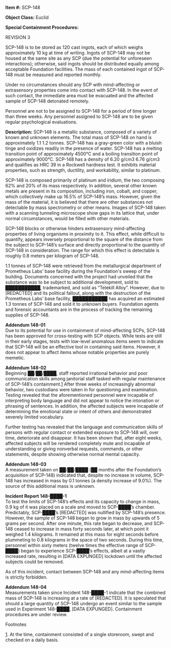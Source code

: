 **Item #:** SCP-148

**Object Class:** Euclid

**Special Containment Procedures:**

REVISION 3

SCP-148 is to be stored as 120 cast ingots, each of which weighs approximately 10 kg at time of writing. Ingots of SCP-148 may not be housed at the same site as any SCP (due the potential for unforeseen interactions); otherwise, said ingots should be distributed equally among acceptable Foundation facilities. The mass of each contained ingot of SCP-148 must be measured and reported monthly.

Under no circumstances should any SCP with mind-affecting or extrasensory properties come into contact with SCP-148. In the event of such contact, the immediate area must be evacuated and the affected sample of SCP-148 detonated remotely.

Personnel are not to be assigned to SCP-148 for a period of time longer than three weeks. Any personnel assigned to SCP-148 are to be given regular psychological evaluations.

**Description:** SCP-148 is a metallic substance, composed of a variety of known and unknown elements. The total mass of SCP-148 on hand is approximately 1.1 1.2 tonnes. SCP-148 has a gray-green color with a bluish tinge and oxidizes readily in the presence of water. SCP-148 has a melting transition point of approximately 4500°C and a boiling transition point of approximately 9000°C. SCP-148 has a density of 6.20 g/cm3 6.76 g/cm3 and qualifies as HRC 39 in a Rockwell hardness test. It exhibits material properties, such as strength, ductility, and workability, similar to platinum.

SCP-148 is composed primarily of platinum and iridium, the two composing 62% and 20% of its mass respectively. In addition, several other known metals are present in its composition, including iron, cobalt, and copper, which collectively make up 16.5% of SCP-148’s mass. However, given the mass of the material, it is believed that there are other substances not detectable by mass spectrometry or other means. Images of SCP-148 taken with a scanning tunneling microscope show gaps in its lattice that, under normal circumstances, would be filled with other materials.

SCP-148 blocks or otherwise hinders extrasensory mind-affecting properties of living organisms in proximity to it. This effect, while difficult to quantify, appears inversely proportional to the square of the distance from the subject to SCP-148’s surface and directly proportional to the quantity of SCP-148 in consideration. The range for which this effect is detectable is roughly 0.8 meters per kilogram of SCP-148.

1.1 tonnes of SCP-148 were retrieved from the metallurgical department of Prometheus Labs’ base facility during the Foundation's sweep of the building. Documents concerned with the project had unveiled that the substance was to be subject to additional development, sold to ███████████, trademarked, and sold as “Telekill Alloy”. However, due to \[REDACTED\] and its political fallout, along with the destruction of the Prometheus Labs’ base facility, ███████████ has acquired an estimated 1.3 tonnes of SCP-148 and sold it to unknown buyers. Foundation agents and forensic accountants are in the process of tracking the remaining supplies of SCP-148.

**Addendum 148-01**  
Due to its potential for use in containment of mind-affecting SCPs, SCP-148 has been approved for cross-testing with SCP objects. While tests are still in their early stages, tests with low-level anomalous items seem to indicate that SCP-148 will be an effective tool in containing said items. However, it does not appear to affect items whose notable properties are purely memetic.

**Addendum 148-02**  
Beginning ██/██/████, staff reported irrational behavior and poor communication skills among janitorial staff tasked with regular maintenance of SCP-148’s containment.[1](javascript:;) After three weeks of increasingly abnormal behavior, two custodians were taken in for questioning and examination. Testing revealed that the aforementioned personnel were incapable of interpreting body language and did not appear to notice the intonation or phrasing of sentences. In addition, the affected subjects were incapable of determining the emotional state or intent of others and demonstrated severely limited vocabulary.

Further testing has revealed that the language and communication skills of persons with regular contact or extended exposure to SCP-148 will, over time, deteriorate and disappear. It has been shown that, after eight weeks, affected subjects will be rendered completely mute and incapable of understanding or giving nonverbal requests, commands, or other statements, despite showing otherwise normal mental capacity.

**Addendum 148-03**  
A measurement taken on ██/██/████ (██ months after the Foundation’s acquisition of SCP-148) indicated that, despite no increase in volume, SCP-148 has increased in mass by 0.1 tonnes (a density increase of 9.0%). The source of this additional mass is unknown.

**Incident Report 148-████-1**  
To test the limits of SCP-148’s effects and its capacity to change in mass, 0.9 kg of it was placed on a scale and moved to SCP-████’s chamber. Predictably, SCP-████’s \[REDACTED\] was nullified by SCP-148’s presence. However, the sample of SCP-148 began to grow in mass by upwards of 5 grams per second. After one minute, this rate began to decrease, and SCP-148 ceased to increase in mass forty seconds later, at which point it weighed 1.4 kilograms. It remained at this mass for eight seconds before plummeting to 0.8 kilograms in the space of two seconds. During this time, personnel within sixty meters (twelve times the effective range of SCP-████) began to experience SCP-████’s effects, albeit at a vastly increased rate, resulting in \[DATA EXPUNGED\] lockdown until the affected subjects could be removed.

As of this incident, contact between SCP-148 and any mind-affecting items is strictly forbidden.

**Addendum 148-04**  
Measurements taken since Incident 148-████-1 indicate that the combined mass of SCP-148 is increasing at a rate of \[REDACTED\]. It is speculated that should a large quantity of SCP-148 undergo an event similar to the sample used in Experiment 148-████, \[DATA EXPUNGED\]. Containment procedures are under review.

Footnotes

[1](javascript:;). At the time, containment consisted of a single storeroom, swept and checked on a daily basis.